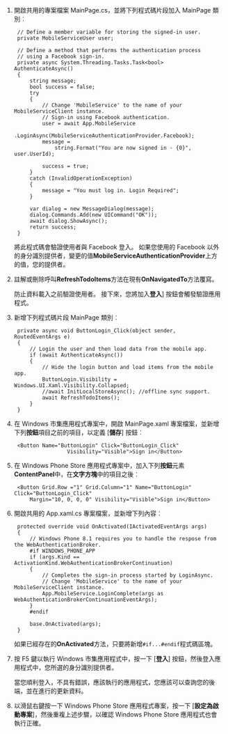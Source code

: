 
1. 開啟共用的專案檔案 MainPage.cs，並將下列程式碼片段加入 MainPage 類別︰
    
        // Define a member variable for storing the signed-in user. 
        private MobileServiceUser user;

        // Define a method that performs the authentication process
        // using a Facebook sign-in. 
        private async System.Threading.Tasks.Task<bool> AuthenticateAsync()
        {
            string message;
            bool success = false;
            try
            {
                // Change 'MobileService' to the name of your MobileServiceClient instance.
                // Sign-in using Facebook authentication.
                user = await App.MobileService
                    .LoginAsync(MobileServiceAuthenticationProvider.Facebook);
                message =
                    string.Format("You are now signed in - {0}", user.UserId);

                success = true;
            }
            catch (InvalidOperationException)
            {
                message = "You must log in. Login Required";
            }

            var dialog = new MessageDialog(message);
            dialog.Commands.Add(new UICommand("OK"));
            await dialog.ShowAsync();
            return success;
        }

    將此程式碼會驗證使用者與 Facebook 登入。 如果您使用的 Facebook 以外的身分識別提供者，變更的值**MobileServiceAuthenticationProvider**上方的值，您的提供者。

3. 註解或刪除呼叫**RefreshTodoItems**方法在現有**OnNavigatedTo**方法覆寫。

    防止資料載入之前驗證使用者。 接下來，您將加入**登入**] 按鈕會觸發驗證應用程式。

4. 新增下列程式碼片段 MainPage 類別︰

        private async void ButtonLogin_Click(object sender, RoutedEventArgs e)
        {
            // Login the user and then load data from the mobile app.
            if (await AuthenticateAsync())
            {
                // Hide the login button and load items from the mobile app.
                ButtonLogin.Visibility = Windows.UI.Xaml.Visibility.Collapsed;
                //await InitLocalStoreAsync(); //offline sync support.
                await RefreshTodoItems();
            }
        }
        
5. 在 Windows 市集應用程式專案中，開啟 MainPage.xaml 專案檔案，並新增下列**按鈕**項目之前的項目，以定義 [**儲存**] 按鈕︰

        <Button Name="ButtonLogin" Click="ButtonLogin_Click" 
                        Visibility="Visible">Sign in</Button>

6. 在 Windows Phone Store 應用程式專案中，加入下列**按鈕**元素**ContentPanel**中，在**文字方塊**中的項目之後︰

        <Button Grid.Row ="1" Grid.Column="1" Name="ButtonLogin" Click="ButtonLogin_Click" 
            Margin="10, 0, 0, 0" Visibility="Visible">Sign in</Button>

8. 開啟共用的 App.xaml.cs 專案檔案，並新增下列內容︰

        protected override void OnActivated(IActivatedEventArgs args)
        {
            // Windows Phone 8.1 requires you to handle the respose from the WebAuthenticationBroker.
            #if WINDOWS_PHONE_APP
            if (args.Kind == ActivationKind.WebAuthenticationBrokerContinuation)
            {
                // Completes the sign-in process started by LoginAsync.
                // Change 'MobileService' to the name of your MobileServiceClient instance. 
                App.MobileService.LoginComplete(args as WebAuthenticationBrokerContinuationEventArgs);
            }
            #endif

            base.OnActivated(args);
        }

    如果已經存在的**OnActivated**方法，只要將新增`#if...#endif`程式碼區塊。

9. 按 F5 鍵以執行 Windows 市集應用程式中，按一下 [**登入**] 按鈕，然後登入應用程式中，您所選的身分識別提供者。 

    當您順利登入，不具有錯誤，應該執行的應用程式，您應該可以查詢您的後端，並在進行的更新資料。

10. 以滑鼠右鍵按一下 Windows Phone Store 應用程式專案，按一下 [**設定為啟動專案**]，然後重複上述步驟，以確認 Windows Phone Store 應用程式也會執行正確。  

 